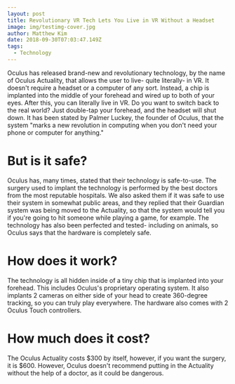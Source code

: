```yaml
---
layout: post
title: Revolutionary VR Tech Lets You Live in VR Without a Headset
image: img/testimg-cover.jpg
author: Matthew Kim
date: 2018-09-30T07:03:47.149Z
tags: 
  - Technology
---
```


Oculus has released brand-new and revolutionary technology, by the name of Oculus Actuality, that allows the user to live- quite literally- in VR. It doesn't require a headset or a computer of any sort. Instead, a chip is implanted into the middle of your forehead and wired up to both of your eyes. After this, you can literally live in VR. Do you want to switch back to the real world? Just double-tap your forehead, and the headset will shut down. It has been stated by Palmer Luckey, the founder of Oculus, that the system "marks a new revolution in computing when you don't need your phone or computer for anything."

# But is it safe?

Oculus has, many times, stated that their technology is safe-to-use. The surgery used to implant the technology is performed by the best doctors from the most reputable hospitals. We also asked them if it was safe to use their system in somewhat public areas, and they replied that their Guardian system was being moved to the Actuality, so that the system would tell you if you're going to hit someone while playing a game, for example. The technology has also been perfected and tested- including on animals, so Oculus says that the hardware is completely safe.

# How does it work?

The technology is all hidden inside of a tiny chip that is implanted into your forehead. This includes Oculus's proprietary operating system. It also implants 2 cameras on either side of your head to create 360-degree tracking, so you can truly play everywhere. The hardware also comes with 2 Oculus Touch controllers.

# How much does it cost?

The Oculus Actuality costs $300 by itself, however, if you want the surgery, it is $600. However, Oculus doesn't recommend putting in the Actuality without the help of a doctor, as it could be dangerous.
